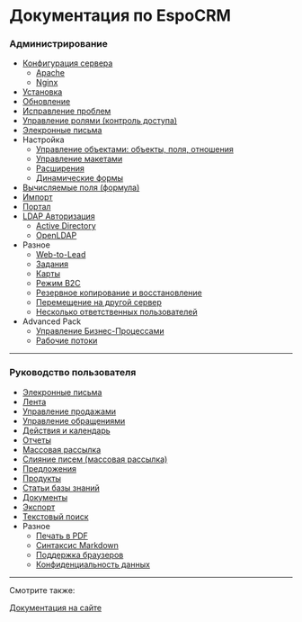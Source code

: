 # Документация по EspoCRM 

### Администрирование

* [Конфигурация сервера](https://github.com/espocrm/documentation/blob/master/i18n/ru_RU/administration/server-configuration.md)
  * [Apache](https://github.com/espocrm/documentation/blob/master/i18n/ru_RU/administration/apache-server-configuration.md)
  * [Nginx](https://github.com/espocrm/documentation/blob/master/i18n/ru_RU/administration/nginx-server-configuration.md)
* [Установка](https://github.com/espocrm/documentation/blob/master/i18n/ru_RU/administration/installation.md)
* [Обновление](https://github.com/espocrm/documentation/blob/master/i18n/ru_RU/administration/upgrading.md)
* [Исправление проблем](https://github.com/espocrm/documentation/blob/master/i18n/ru_RU/administration/troubleshooting.md)
* [Управление ролями (контроль доступа)](https://github.com/espocrm/documentation/blob/master/i18n/ru_RU/administration/roles-management.md)
* [Элекронные письма](https://github.com/espocrm/documentation/blob/master/i18n/ru_RU/administration/emails.md)
* Настройка
  * [Управление объектами: объекты, поля, отношения](https://github.com/espocrm/documentation/blob/master/i18n/ru_RU/administration/entity-manager.md)
  * [Управление макетами](https://github.com/Max18061989/documentation/blob/master/i18n/ru_RU/administration/layout-manager.md)
  * [Расширения](https://github.com/Max18061989/documentation/blob/master/i18n/ru_RU/administration/extensions.md)
  * [Динамические формы](https://github.com/Max18061989/documentation/blob/master/i18n/ru_RU/administration/dynamic-logic.md)
* [Вычисляемые поля (формула)](https://github.com/espocrm/documentation/blob/master/i18n/ru_RU/administration/formula.md)
* [Импорт](https://github.com/espocrm/documentation/blob/master/i18n/ru_RU/administration/import.md)
* [Портал](https://github.com/espocrm/documentation/blob/master/i18n/ru_RU/administration/portal.md)
* [LDAP Авторизация](https://github.com/espocrm/documentation/blob/master/i18n/ru_RU/administration/ldap-authorization.md)
  * [Active Directory](https://github.com/espocrm/documentation/blob/master/i18n/ru_RU/administration/ldap-authorization-for-ad.md)
  * [OpenLDAP](https://github.com/espocrm/documentation/blob/master/i18n/ru_RU/administration/ldap-authorization-for-openldap.md)
* Разное
  * [Web-to-Lead](https://github.com/espocrm/documentation/blob/master/i18n/ru_RU/administration/web-to-lead.md)
  * [Задания](https://github.com/espocrm/documentation/blob/master/i18n/ru_RU/administration/jobs.md)
  * [Карты](https://github.com/espocrm/documentation/blob/master/i18n/ru_RU/administration/maps.md)
  * [Режим B2C](https://github.com/espocrm/documentation/blob/master/i18n/ru_RU/administration/b2c.md)
  * [Резервное копирование и восстановление](https://github.com/espocrm/documentation/blob/master/i18n/ru_RU/administration/backup-and-restore.md)
  * [Перемещение на другой сервер](https://github.com/espocrm/documentation/blob/master/i18n/ru_RU/administration/moving-to-another-server.md)
  * [Несколько ответственных пользователей](https://github.com/espocrm/documentation/blob/master/i18n/ru_RU/administration/multiple-assigned-users.md)
* Advanced Pack
  * [Управление Бизнес-Процессами](https://github.com/Max18061989/documentation/blob/master/i18n/ru_RU/administration/bpm.md)
  * [Рабочие потоки](https://github.com/Max18061989/documentation/blob/master/i18n/ru_RU/administration/workflows.md)
---

### Руководство пользователя

* [Элекронные письма](https://github.com/espocrm/documentation/blob/master/i18n/ru_RU/user-guide/emails.md)
* [Лента](https://github.com/espocrm/documentation/blob/master/i18n/ru_RU/user-guide/stream.md)
* [Управление продажами](https://github.com/espocrm/documentation/blob/master/i18n/ru_RU/user-guide/sales-management.md)
* [Управление обращениями](https://github.com/espocrm/documentation/blob/master/i18n/ru_RU/user-guide/case-management.md)
* [Действия и календарь](https://github.com/espocrm/documentation/blob/master/i18n/ru_RU/user-guide/activities-and-calendar.md)
* [Отчеты](https://github.com/espocrm/documentation/blob/master/i18n/ru_RU/user-guide/reports.md)
* [Массовая рассылка](https://github.com/espocrm/documentation/blob/master/i18n/ru_RU/user-guide/mass-email.md)
* [Слияние писем (массовая рассылка)](https://github.com/espocrm/documentation/blob/master/i18n/ru_RU/user-guide/mail-merge.md)
* [Предложения](https://github.com/espocrm/documentation/blob/master/i18n/ru_RU/user-guide/quotes.md)
* [Продукты](https://github.com/espocrm/documentation/blob/master/i18n/ru_RU/user-guide/products.md)
* [Статьи базы знаний](https://github.com/espocrm/documentation/blob/master/i18n/ru_RU/user-guide/knowledge-base.md)
* [Документы](https://github.com/espocrm/documentation/blob/master/i18n/ru_RU/user-guide/documents.md)
* [Экспорт](https://github.com/espocrm/documentation/blob/master/i18n/ru_RU/user-guide/export.md)
* [Текстовый поиск](https://github.com/espocrm/documentation/blob/master/i18n/ru_RU/user-guide/text-search.md)
* Разное
  * [Печать в PDF](https://github.com/espocrm/documentation/blob/master/i18n/ru_RU/user-guide/printing-to-pdf.md)
  * [Синтаксис Markdown](https://github.com/espocrm/documentation/blob/master/i18n/ru_RU/user-guide/markdown.md)
  * [Поддержка браузеров](https://github.com/espocrm/documentation/blob/master/i18n/ru_RU/user-guide/browser-support.md)
  * [Конфиденциальность данных](https://github.com/espocrm/documentation/blob/master/i18n/ru_RU/user-guide/data-privacy.md)

---

Смотрите также:

[Документация на сайте](https://www.espocrm.com/documentation/)
